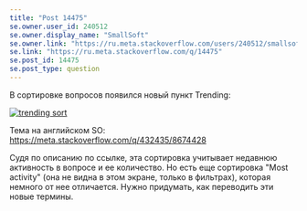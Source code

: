 ```yaml
---
title: "Post 14475"
se.owner.user_id: 240512
se.owner.display_name: "SmallSoft"
se.owner.link: "https://ru.meta.stackoverflow.com/users/240512/smallsoft"
se.link: "https://ru.meta.stackoverflow.com/q/14475"
se.post_id: 14475
se.post_type: question
---
```

<p>В сортировке вопросов появился новый пункт Trending:</p>
<p><a href="https://i.sstatic.net/cwy3VS3g.png" rel="nofollow noreferrer"><img src="https://i.sstatic.net/cwy3VS3g.png" alt="trending sort" /></a></p>
<p>Тема на английском SO: <a href="https://meta.stackoverflow.com/q/432435/8674428">https://meta.stackoverflow.com/q/432435/8674428</a></p>
<p>Судя по описанию по ссылке, эта сортировка учитывает недавнюю активность в вопросе и ее количество. Но есть еще сортировка &quot;Most activity&quot; (она не видна в этом экране, только в фильтрах), которая немного от нее отличается. Нужно придумать, как переводить эти новые термины.</p>
